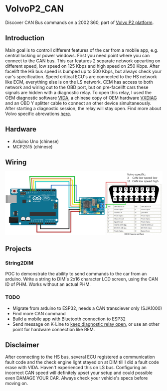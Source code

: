 # VolvoP2_CAN

Discover CAN Bus commands on a 2002 S60, part of [Volvo P2 platform](https://en.wikipedia.org/wiki/Volvo_P2_platform).

## Introduction

Main goal is to controll different features of the car from a mobile app, e.g. central locking or power windows. First you need point where you can connect to the CAN bus. This car features 2 separate network opearting on different speed, low speed on 125 Kbps and high speed on 250 Kbps. After facelift the HS bus speed is bumped up to 500 Kbps, but always check your car's specification. Speed critical ECU's are connected to the HS network like ECM, everything else is on the LS network. CEM has access to both network and wiring out to the OBD port, but on pre-facelift cars these signals are hidden with a diagnostic relay. To open this relay, I used the OEM diagnostic software [VIDA](https://www.volvoforums.org.uk/showthread.php?t=304063), a chinese copy of OEM hardware [VXDIAG](https://www.aliexpress.com/item/4000212452021.html) and an OBD Y splitter cable to connect an other device simultaneously. After starting a diagnostic session, the relay will stay open. Find more about Volvo specific abrevations [here](https://vidaresources.volvocars.biz/help-wbt/us/d9e40753e31bdbd9c0a801cc34911143.htm).

## Hardware

- Arduino Uno (chinese)
- MCP2515 (chinese)

## Wiring

![arduino mcp2515 obd wiring](https://github.com/martonn98/VolvoP2_CAN/blob/main/img/arduino-mcp-obd-wiring.png?raw=true)

## Projects

### String2DIM

POC to demonstrate the ability to send commands to the car from an arduino. Write a string to DIM's 2x16 character LCD screen, using the CAN ID of PHM. Works without an actual PHM.

### TODO

- Migrate from arduino to ESP32, needs a CAN transciever only (SJA1000)
- Find more CAN command
- Build a mobile app with Bluetooth connection to ESP32
- Send message on K-Line to [keep diagnostic relay open](https://www.swedespeed.com/threads/connecting-to-canbus-via-obdii.135397/), or use an other point for hardware connection like REM.

## Disclaimer

After connecting to the HS bus, several ECU registered a communication fault code and the check engine light stayed on at DIM till I did a fault code erase with VIDA. Haven't experienced this on LS bus. Configuring an incorrect CAN speed will definitely upset your setup and could possible even DAMAGE YOUR CAR. Always check your vehicle's specs before moving on.
